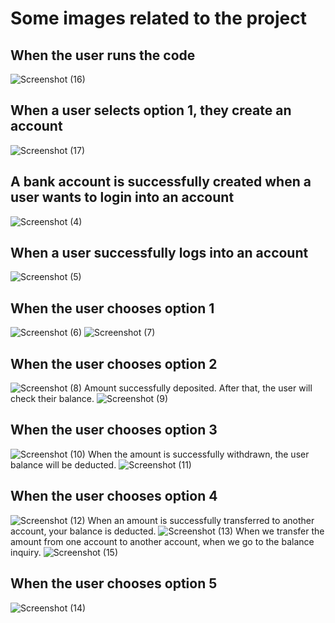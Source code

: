 # Some images related to the project
## When the user runs the code
![Screenshot (16)](https://user-images.githubusercontent.com/98877997/153657737-6a731c1b-68a5-46ea-8656-22df4fc2f132.png)
## When a user selects option 1, they create an account
![Screenshot (17)](https://user-images.githubusercontent.com/98877997/153658006-09d26b20-77a0-445a-9906-68d006d68b88.png)
## A bank account is successfully created when a user wants to login into an account
![Screenshot (4)](https://user-images.githubusercontent.com/98877997/153659037-f5471ea1-14a6-4bd3-8fad-b76ac31d4e17.png)
## When a user successfully logs into an account
![Screenshot (5)](https://user-images.githubusercontent.com/98877997/153659039-cb9dbaa6-7217-48e4-b382-e3cbb4e27c3e.png)
## When the user chooses option 1
![Screenshot (6)](https://user-images.githubusercontent.com/98877997/153659040-c2a2703c-f11e-4f3e-b549-7c882446bb45.png)
![Screenshot (7)](https://user-images.githubusercontent.com/98877997/153659043-56ea08a4-56e8-4dda-a6e5-90c57351fa8c.png)
## When the user chooses option 2
![Screenshot (8)](https://user-images.githubusercontent.com/98877997/153659045-616f704e-82ae-41bd-a0f3-953125c4a70c.png)
Amount successfully deposited. After that, the user will check their balance.
![Screenshot (9)](https://user-images.githubusercontent.com/98877997/153659048-80a14fc1-aef4-416d-b345-7b6ce5ea4ff4.png)
## When the user chooses option 3
![Screenshot (10)](https://user-images.githubusercontent.com/98877997/153659053-eddda462-91c5-4511-9853-10cf539ef49b.png)
When the amount is successfully withdrawn, the user balance will be deducted.
![Screenshot (11)](https://user-images.githubusercontent.com/98877997/153659056-9a969628-80cf-42bd-bad9-1064af2da3b0.png)
## When the user chooses option 4
![Screenshot (12)](https://user-images.githubusercontent.com/98877997/153659064-8179f137-d44d-400e-9211-d81bc83a52e2.png)
When an amount is successfully transferred to another account, your balance is deducted.
![Screenshot (13)](https://user-images.githubusercontent.com/98877997/153659068-7cac4e06-3cf5-4128-8a0f-28ce4ea7ac95.png)
When we transfer the amount from one account to another account, when we go to the balance inquiry.
![Screenshot (15)](https://user-images.githubusercontent.com/98877997/153659073-8a404081-48b6-4b9e-8b11-c261a57c831e.png)
## When the user chooses option 5
![Screenshot (14)](https://user-images.githubusercontent.com/98877997/153659071-fa2ceb37-39d6-495c-b2ac-0e416c7d64ee.png)
